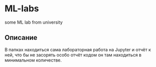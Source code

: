 # ML-labs
 some ML lab from university

## Описание
В папках находиться сама лабораторная работа на Jupyter и отчёт к ней, что бы не засорять особо отчёт кодом он там находиться в минимальном количестве. 
